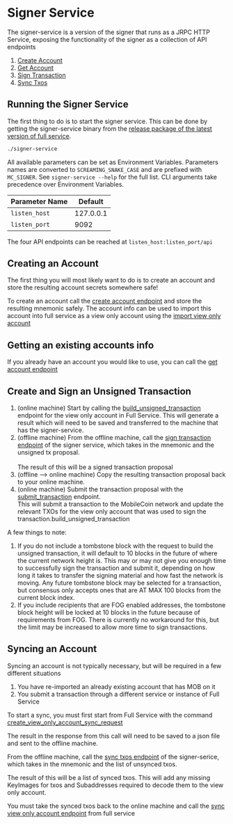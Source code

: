 # Signer Service

The signer-service is a version of the signer that runs as a JRPC HTTP Service, exposing the functionality of the signer
as a collection of API endpoints

1. [Create Account](../../api-endpoints/signer-service/create_account.md)
2. [Get Account](../../api-endpoints/signer-service/create_account-1.md)
3. [Sign Transaction](../../api-endpoints/signer-service/create_account-2.md)
4. [Sync Txos](../../api-endpoints/signer-service/create_account-3.md)

## Running the Signer Service

The first thing to do is to start the signer service. This can be done by getting the signer-service binary from
the [release package of the latest version of full service](https://github.com/mobilecoinofficial/full-service/releases).

```bash
./signer-service
```

All available parameters can be set as Environment Variables. Parameters names are converted to `SCREAMING_SNAKE_CASE`
and are prefixed with `MC_SIGNER`. See `signer-service --help` for the full list. CLI arguments take precedence over
Environment Variables.

| Parameter Name | Default   |
|----------------|-----------|
| `listen_host`  | 127.0.0.1 |
| `listen_port`  | 9092      |

The four API endpoints can be reached at `listen_host:listen_port/api`

## Creating an Account

The first thing you will most likely want to do is to create an account and store the resulting account secrets
somewhere safe!

To create an account call the [create account endpoint](../../api-endpoints/signer-service/create_account.md) and store
the resulting mnemonic safely. The account info can be used to import this account into full service as a view only
account using
the [import view only account](../../api-endpoints/v2/account/view-only-account/import_view_only_account.md)&#x20;

## Getting an existing accounts info

If you already have an account you would like to use, you can call
the [get account endpoint](../../api-endpoints/signer-service/create_account-1.md)

## Create and Sign an Unsigned Transaction

1. (online machine) Start by calling
   the [build_unsigned_transaction](../../api-endpoints/v2/transaction/transaction/build_unsigned_transaction.md)
   endpoint for the view only account in Full Service. This will generate a result which will need to be saved and
   transferred to the machine that has the signer-service.
2. (offline machine) From the offline machine, call
   the [sign transaction endpoint](../../api-endpoints/signer-service/create_account-2.md) of the signer service, which
   takes in the mnemonic and the unsigned tx proposal.\
   \
   The result of this will be a signed transaction proposal
3. (offline --> online machine) Copy the resulting transaction proposal back to your online machine.
4. (online machine) Submit the transaction proposal with
   the [submit_transaction](../../api-endpoints/v2/transaction/transaction/submit_transaction.md) endpoint.\
   This will submit a transaction to the MobileCoin network and update the relevant TXOs for the view only account that
   was used to sign the transaction.build_unsigned_transaction

A few things to note:

1. If you do not include a tombstone block with the request to build the unsigned transaction, it will default to 10
   blocks in the future of where the current network height is. This may or may not give you enough time to successfully
   sign the transaction and submit it, depending on how long it takes to transfer the signing material and how fast the
   network is moving. Any future tombstone block may be selected for a transaction, but consensus only accepts ones that
   are AT MAX 100 blocks from the current block index.
2. If you include recipients that are FOG enabled addresses, the tombstone block height will be locked at 10 blocks in
   the future because of requirements from FOG. There is currently no workaround for this, but the limit may be
   increased to allow more time to sign transactions.

## Syncing an Account

Syncing an account is not typically necessary, but will be required in a few different situations

1. You have re-imported an already existing account that has MOB on it
2. You submit a transaction through a different service or instance of Full Service

To start a sync, you must first start from Full Service with the
command [create_view_only_account_sync_request](../../api-endpoints/v2/account/view-only-account/create_view_only_account_sync_request.md)

The result in the response from this call will need to be saved to a json file and sent to the offline machine.

From the offline machine, call the [sync txos endpoint](../../api-endpoints/signer-service/create_account-3.md) of the
signer-serice, which takes in the mnemonic and the list of unsynced txos.

The result of this will be a list of synced txos. This will add any missing KeyImages for txos and Subaddresses required
to decode them to the view only account.

You must take the synced txos back to the online machine and call
the [sync view only account endpoint](../../api-endpoints/v2/account/view-only-account/sync_view_only_account.md) from
full service
